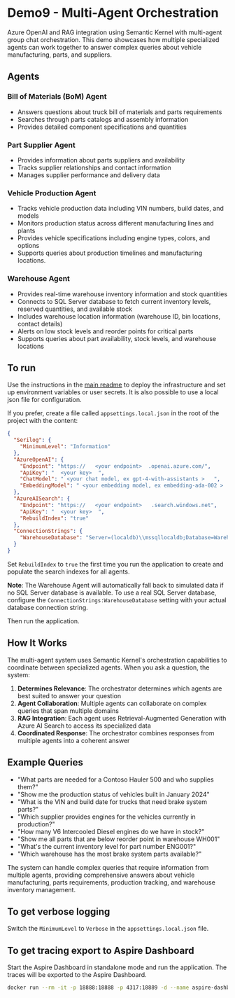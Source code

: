 # Demo9 - Multi-Agent Orchestration

Azure OpenAI and RAG integration using Semantic Kernel with multi-agent group chat orchestration. This demo showcases how multiple specialized agents can work together to answer complex queries about vehicle manufacturing, parts, and suppliers.

## Agents

### Bill of Materials (BoM) Agent
- Answers questions about truck bill of materials and parts requirements
- Searches through parts catalogs and assembly information
- Provides detailed component specifications and quantities

### Part Supplier Agent  
- Provides information about parts suppliers and availability
- Tracks supplier relationships and contact information
- Manages supplier performance and delivery data

### Vehicle Production Agent
- Tracks vehicle production data including VIN numbers, build dates, and models
- Monitors production status across different manufacturing lines and plants
- Provides vehicle specifications including engine types, colors, and options
- Supports queries about production timelines and manufacturing locations.

### Warehouse Agent
- Provides real-time warehouse inventory information and stock quantities
- Connects to SQL Server database to fetch current inventory levels, reserved quantities, and available stock
- Includes warehouse location information (warehouse ID, bin locations, contact details)
- Alerts on low stock levels and reorder points for critical parts
- Supports queries about part availability, stock levels, and warehouse locations

## To run

Use the instructions in the [main readme](../README.md) to deploy the infrastructure and set up environment variables or user secrets. It is also possible to use a local json file for configuration.


If you prefer, create a file called `appsettings.local.json` in the root of the project with the content:
```json
{
  "Serilog": {
    "MinimumLevel": "Information"
  },
  "AzureOpenAI": {
    "Endpoint": "https://   <your endpoint>  .openai.azure.com/",
    "ApiKey": "  <your key>  ",
    "ChatModel": " <your chat model, ex gpt-4-with-assistants >   ",
    "EmbeddingModel": " <your embedding model, ex embedding-ada-002 >   "
  },
  "AzureAISearch": {
    "Endpoint": "https://   <your endpoint>   .search.windows.net",
    "ApiKey": "  <your key>  ",
    "RebuildIndex": "true"
  },
  "ConnectionStrings": {
    "WarehouseDatabase": "Server=(localdb)\\mssqllocaldb;Database=WarehouseDemo;Trusted_Connection=true;MultipleActiveResultSets=true"
  }
}
```

Set `RebuildIndex` to `true` the first time you run the application to create and populate the search indexes for all agents.

**Note**: The Warehouse Agent will automatically fall back to simulated data if no SQL Server database is available. To use a real SQL Server database, configure the `ConnectionStrings:WarehouseDatabase` setting with your actual database connection string.

Then run the application.

## How It Works

The multi-agent system uses Semantic Kernel's orchestration capabilities to coordinate between specialized agents. When you ask a question, the system:

1. **Determines Relevance**: The orchestrator determines which agents are best suited to answer your question
2. **Agent Collaboration**: Multiple agents can collaborate on complex queries that span multiple domains
3. **RAG Integration**: Each agent uses Retrieval-Augmented Generation with Azure AI Search to access its specialized data
4. **Coordinated Response**: The orchestrator combines responses from multiple agents into a coherent answer

## Example Queries

- "What parts are needed for a Contoso Hauler 500 and who supplies them?"
- "Show me the production status of vehicles built in January 2024"
- "What is the VIN and build date for trucks that need brake system parts?"
- "Which supplier provides engines for the vehicles currently in production?"
- "How many V6 Intercooled Diesel engines do we have in stock?"
- "Show me all parts that are below reorder point in warehouse WH001"
- "What's the current inventory level for part number ENG001?"
- "Which warehouse has the most brake system parts available?"

The system can handle complex queries that require information from multiple agents, providing comprehensive answers about vehicle manufacturing, parts requirements, production tracking, and warehouse inventory management.

## To get verbose logging

Switch the `MinimumLevel` to `Verbose` in the `appsettings.local.json` file.


## To get tracing export to Aspire Dashboard

Start the Aspire Dashboard in standalone mode and run the application. The traces will be exported to the Aspire Dashboard.

```bash
docker run --rm -it -p 18888:18888 -p 4317:18889 -d --name aspire-dashboard mcr.microsoft.com/dotnet/aspire-dashboard:9.3
```